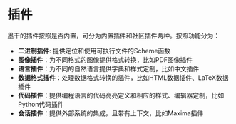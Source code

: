 # 插件
墨干的插件按照是否内置，可分为内置插件和社区插件两种。按照功能分为：
+ **二进制插件**: 提供定位和使用可执行文件的Scheme函数
+ **图像插件**：为不同格式的图像提供格式转换，比如PDF图像插件
+ **语言插件**：为不同的自然语言提供字典和样式定制，比如中文插件
+ **数据格式插件**：处理数据格式转换的插件，比如HTML数据插件、LaTeX数据插件
+ **代码插件**：提供编程语言的代码高亮定义和相应的样式、编辑器定制，比如Python代码插件
+ **会话插件**：提供外部系统的集成，且带有上下文，比如Maxima插件
